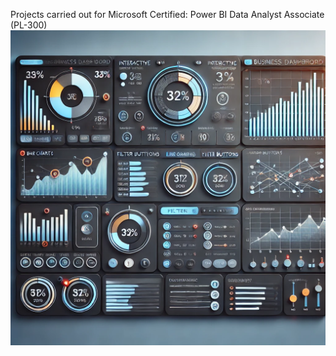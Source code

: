 Projects carried out for Microsoft Certified: Power BI Data Analyst Associate (PL-300)
![Dashboard](./Dashboard.png)
